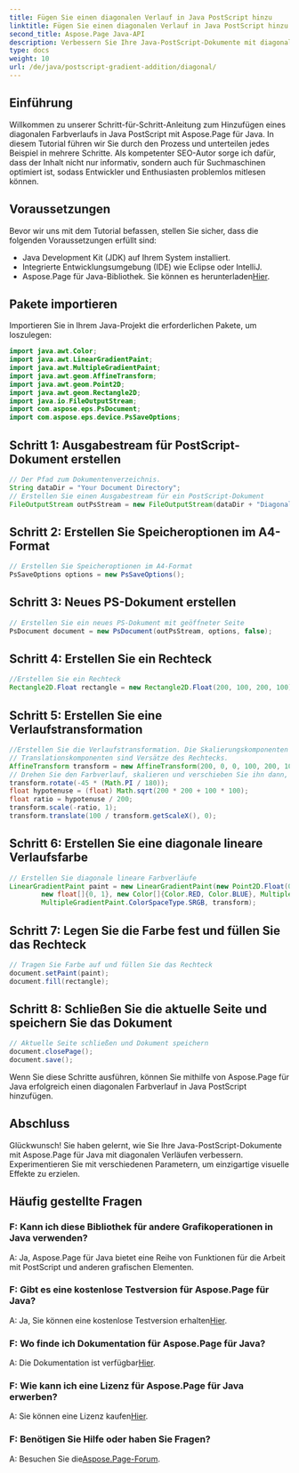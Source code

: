 ```yaml
---
title: Fügen Sie einen diagonalen Verlauf in Java PostScript hinzu
linktitle: Fügen Sie einen diagonalen Verlauf in Java PostScript hinzu
second_title: Aspose.Page Java-API
description: Verbessern Sie Ihre Java-PostScript-Dokumente mit diagonalen Verläufen mit Aspose.Page für Java. Befolgen Sie unsere Schritt-für-Schritt-Anleitung, um mühelos lebendige Farbübergänge hinzuzufügen.
type: docs
weight: 10
url: /de/java/postscript-gradient-addition/diagonal/
---
```

## Einführung
Willkommen zu unserer Schritt-für-Schritt-Anleitung zum Hinzufügen eines diagonalen Farbverlaufs in Java PostScript mit Aspose.Page für Java. In diesem Tutorial führen wir Sie durch den Prozess und unterteilen jedes Beispiel in mehrere Schritte. Als kompetenter SEO-Autor sorge ich dafür, dass der Inhalt nicht nur informativ, sondern auch für Suchmaschinen optimiert ist, sodass Entwickler und Enthusiasten problemlos mitlesen können.
## Voraussetzungen
Bevor wir uns mit dem Tutorial befassen, stellen Sie sicher, dass die folgenden Voraussetzungen erfüllt sind:
- Java Development Kit (JDK) auf Ihrem System installiert.
- Integrierte Entwicklungsumgebung (IDE) wie Eclipse oder IntelliJ.
-  Aspose.Page für Java-Bibliothek. Sie können es herunterladen[Hier](https://releases.aspose.com/page/java/).
## Pakete importieren
Importieren Sie in Ihrem Java-Projekt die erforderlichen Pakete, um loszulegen:
```java
import java.awt.Color;
import java.awt.LinearGradientPaint;
import java.awt.MultipleGradientPaint;
import java.awt.geom.AffineTransform;
import java.awt.geom.Point2D;
import java.awt.geom.Rectangle2D;
import java.io.FileOutputStream;
import com.aspose.eps.PsDocument;
import com.aspose.eps.device.PsSaveOptions;

```
## Schritt 1: Ausgabestream für PostScript-Dokument erstellen
```java
// Der Pfad zum Dokumentenverzeichnis.
String dataDir = "Your Document Directory";
// Erstellen Sie einen Ausgabestream für ein PostScript-Dokument
FileOutputStream outPsStream = new FileOutputStream(dataDir + "DiagonalGradient_outPS.ps");
```
## Schritt 2: Erstellen Sie Speicheroptionen im A4-Format
```java
// Erstellen Sie Speicheroptionen im A4-Format
PsSaveOptions options = new PsSaveOptions();
```
## Schritt 3: Neues PS-Dokument erstellen
```java
// Erstellen Sie ein neues PS-Dokument mit geöffneter Seite
PsDocument document = new PsDocument(outPsStream, options, false);
```
## Schritt 4: Erstellen Sie ein Rechteck
```java
//Erstellen Sie ein Rechteck
Rectangle2D.Float rectangle = new Rectangle2D.Float(200, 100, 200, 100);
```
## Schritt 5: Erstellen Sie eine Verlaufstransformation
```java
//Erstellen Sie die Verlaufstransformation. Die Skalierungskomponenten müssen der Breite und Höhe des Rechtecks entsprechen.
// Translationskomponenten sind Versätze des Rechtecks.
AffineTransform transform = new AffineTransform(200, 0, 0, 100, 200, 100);
// Drehen Sie den Farbverlauf, skalieren und verschieben Sie ihn dann, um einen sichtbaren Farbübergang zu erzielen
transform.rotate(-45 * (Math.PI / 180));
float hypotenuse = (float) Math.sqrt(200 * 200 + 100 * 100);
float ratio = hypotenuse / 200;
transform.scale(-ratio, 1);
transform.translate(100 / transform.getScaleX(), 0);
```
## Schritt 6: Erstellen Sie eine diagonale lineare Verlaufsfarbe
```java
// Erstellen Sie diagonale lineare Farbverläufe
LinearGradientPaint paint = new LinearGradientPaint(new Point2D.Float(0, 0), new Point2D.Float(200, 100),
        new float[]{0, 1}, new Color[]{Color.RED, Color.BLUE}, MultipleGradientPaint.CycleMethod.NO_CYCLE,
        MultipleGradientPaint.ColorSpaceType.SRGB, transform);
```
## Schritt 7: Legen Sie die Farbe fest und füllen Sie das Rechteck
```java
// Tragen Sie Farbe auf und füllen Sie das Rechteck
document.setPaint(paint);
document.fill(rectangle);
```
## Schritt 8: Schließen Sie die aktuelle Seite und speichern Sie das Dokument
```java
// Aktuelle Seite schließen und Dokument speichern
document.closePage();
document.save();
```
Wenn Sie diese Schritte ausführen, können Sie mithilfe von Aspose.Page für Java erfolgreich einen diagonalen Farbverlauf in Java PostScript hinzufügen.
## Abschluss
Glückwunsch! Sie haben gelernt, wie Sie Ihre Java-PostScript-Dokumente mit Aspose.Page für Java mit diagonalen Verläufen verbessern. Experimentieren Sie mit verschiedenen Parametern, um einzigartige visuelle Effekte zu erzielen.
## Häufig gestellte Fragen
### F: Kann ich diese Bibliothek für andere Grafikoperationen in Java verwenden?
A: Ja, Aspose.Page für Java bietet eine Reihe von Funktionen für die Arbeit mit PostScript und anderen grafischen Elementen.
### F: Gibt es eine kostenlose Testversion für Aspose.Page für Java?
 A: Ja, Sie können eine kostenlose Testversion erhalten[Hier](https://releases.aspose.com/).
### F: Wo finde ich Dokumentation für Aspose.Page für Java?
 A: Die Dokumentation ist verfügbar[Hier](https://reference.aspose.com/page/java/).
### F: Wie kann ich eine Lizenz für Aspose.Page für Java erwerben?
 A: Sie können eine Lizenz kaufen[Hier](https://purchase.aspose.com/buy).
### F: Benötigen Sie Hilfe oder haben Sie Fragen?
 A: Besuchen Sie die[Aspose.Page-Forum](https://forum.aspose.com/c/page/39).